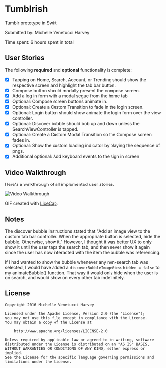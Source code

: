 # Tumblrish
Tumblr prototype in Swift

Submitted by: Michelle Venetucci Harvey

Time spent: 6 hours spent in total

## User Stories

The following **required** and **optional** functionality is complete:

* [x] Tapping on Home, Search, Account, or Trending should show the respective screen and highlight the tab bar button.
* [x] Compose button should modally present the compose screen.
* [x] Add a log in form with a modal segue from the home tab
* [x] Optional: Compose screen buttons animate in.
* [x] Optional: Create a Custom Transition to fade in the login screen.
* [x] Optional: Login button should show animate the login form over the view controller.
* [x] Optional: Discover bubble should bob up and down unless the SearchViewController is tapped.
* [x] Optional: Create a Custom Modal Transition so the Compose screen fades in. 
* [x] Optional: Show the custom loading indicator by playing the sequence of pngs.
* [x] Additional optional: Add keyboard events to the sign in screen

## Video Walkthrough 

Here's a walkthrough of all implemented user stories:

![Video Walkthrough](/mailbox_walkthrough/mailbox_walkthrough.gif)

GIF created with [LiceCap](http://www.cockos.com/licecap/).

## Notes
The discover bubble instructions stated that "Add an image view to the custom tab bar controller. When the appropriate button is selected, hide the bubble. Otherwise, show it." However, I thought it was better UX to only show it until the user taps the search tab, and then never show it again since the user has now interacted with the item the bubble was referencing. 

If I had wanted to show the bubble whenever any non-search tab was selected, I would have added a `discoverBubbleImageView.hidden = false` to my animateBubble() function. That way it would only hide when the user is on search, and would show on every other tab indefinitely. 

## License

    Copyright 2016 Michelle Venetucci Harvey

    Licensed under the Apache License, Version 2.0 (the "License");
    you may not use this file except in compliance with the License.
    You may obtain a copy of the License at

        http://www.apache.org/licenses/LICENSE-2.0

    Unless required by applicable law or agreed to in writing, software
    distributed under the License is distributed on an "AS IS" BASIS,
    WITHOUT WARRANTIES OR CONDITIONS OF ANY KIND, either express or implied.
    See the License for the specific language governing permissions and
    limitations under the License.


